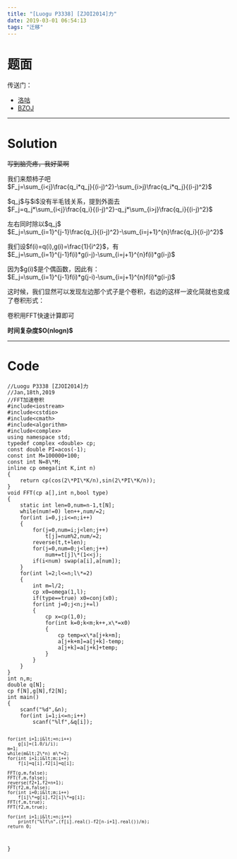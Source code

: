 ```yaml
---
title: "[Luogu P3338] [ZJOI2014]力"
date: 2019-03-01 06:54:13
tags: "迁移"
---
```

<h1>题面</h1>
<p>传送门：</p>
<ul>
<li><a href="https://www.luogu.org/problemnew/show/P3338" target="_blank"  rel="nofollow" >洛咕</a></li>
<li><a href="https://www.lydsy.com/JudgeOnline/problem.php?id=3527" target="_blank"  rel="nofollow" >BZOJ</a></li>
</ul>
<hr />
<h1>Solution</h1>
<p><del>写到脑壳疼，我好菜啊</del></p>
<p>我们来颓柿子吧<br />
$F_j=\sum_{i&lt;j}\frac{q_i&#42;q_j}{(i-j)^2}-\sum_{i>j}\frac{q_i&#42;q_j}{(i-j)^2}$</p>
<p>$q_j$与$i$没有半毛钱关系，提到外面去<br />
$F_j=q_j&#42;\sum_{i&lt;j}\frac{q_i}{(i-j)^2}-q_j&#42;\sum_{i>j}\frac{q_i}{(i-j)^2}$</p>
<p>左右同时除以$q_j$<br />
$E_j=\sum_{i=1}^{j-1}\frac{q_i}{(i-j)^2}-\sum_{i=j+1}^{n}\frac{q_i}{(i-j)^2}$</p>
<p>我们设$f(i)=q(i),g(i)=\frac{1}{i^2}$，有<br />
$E_j=\sum_{i=1}^{j-1}f(i)&#42;g(i-j)-\sum_{i=j+1}^{n}f(i)&#42;g(i-j)$</p>
<p>因为$g(i)$是个偶函数，因此有：<br />
$E_j=\sum_{i=1}^{j-1}f(i)&#42;g(j-i)-\sum_{i=j+1}^{n}f(i)&#42;g(i-j)$</p>
<p>这时候，我们显然可以发现左边那个式子是个卷积，右边的这样一波化简就也变成了卷积形式：<br />
<img src="https://img2018.cnblogs.com/blog/1316999/201901/1316999-20190118160422690-423540635.jpg" alt="" /></p>
<p>卷积用FFT快速计算即可</p>
<p><strong>时间复杂度$O(nlogn)$</strong></p>
<hr />
<h1>Code</h1>
<pre><code class="language-cpp line-numbers">//Luogu P3338 [ZJOI2014]力
//Jan,18th,2019
//FFT加速卷积
#include&lt;iostream&gt;
#include&lt;cstdio&gt;
#include&lt;cmath&gt;
#include&lt;algorithm&gt;
#include&lt;complex&gt;
using namespace std;
typedef complex &lt;double&gt; cp;
const double PI=acos(-1);
const int M=100000+100;
const int N=8\*M;
inline cp omega(int K,int n)
{
    return cp(cos(2\*PI\*K/n),sin(2\*PI\*K/n));
}
void FFT(cp a[],int n,bool type)
{
    static int len=0,num=n-1,t[N];
    while(num!=0) len++,num/=2;
    for(int i=0,j;i&lt;=n;i++)
    {
        for(j=0,num=i;j&lt;len;j++)
            t[j]=num%2,num/=2;
        reverse(t,t+len);
        for(j=0,num=0;j&lt;len;j++)
            num+=t[j]\*(1&lt;&lt;j);
        if(i&lt;num) swap(a[i],a[num]);
    }
    for(int l=2;l&lt;=n;l\*=2)
    {
        int m=l/2;
        cp x0=omega(1,l);
        if(type==true) x0=conj(x0);
        for(int j=0;j&lt;n;j+=l)
        {
            cp x=cp(1,0);
            for(int k=0;k&lt;m;k++,x\*=x0)
            {
                cp temp=x\*a[j+k+m];
                a[j+k+m]=a[j+k]-temp;
                a[j+k]=a[j+k]+temp;
            }
        }
    }
}
int n,m;
double q[N];
cp f[N],g[N],f2[N];
int main()
{
    scanf("%d",&amp;n);
    for(int i=1;i&lt;=n;i++)
        scanf("%lf",&amp;q[i]);

    for(int i=1;i&lt;=n;i++)
        g[i]=(1.0/i/i);
    m=1;
    while(m&lt;2\*n) m\*=2;
    for(int i=1;i&lt;m;i++)
        f[i]=q[i],f2[i]=q[i];

    FFT(g,m,false);
    FFT(f,m,false);
    reverse(f2+1,f2+n+1);
    FFT(f2,m,false);
    for(int i=0;i&lt;m;i++)
        f[i]\*=g[i],f2[i]\*=g[i];
    FFT(f,m,true);
    FFT(f2,m,true);

    for(int i=1;i&lt;=n;i++)
        printf("%lf\n",(f[i].real()-f2[n-i+1].real())/m);
    return 0;
}

</code></pre>
